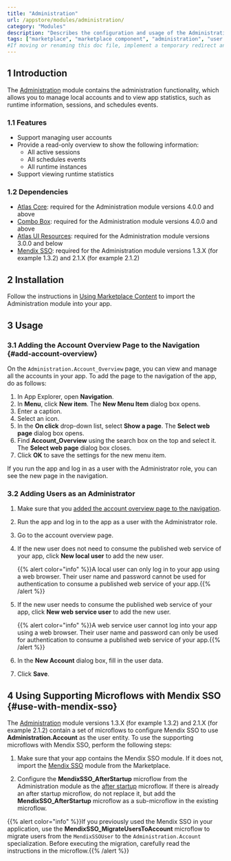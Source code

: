 ```yaml
---
title: "Administration"
url: /appstore/modules/administration/
category: "Modules"
description: "Describes the configuration and usage of the Administration module, which is available in the Mendix Marketplace."
tags: ["marketplace", "marketplace component", "administration", "user management", "platform support"]
#If moving or renaming this doc file, implement a temporary redirect and let the respective team know they should update the URL in the product. See Mapping to Products for more details. 
---
```


## 1 Introduction

The [Administration](https://marketplace.mendix.com/link/component/23513) module contains the administration functionality, which allows you to manage local accounts and to view app statistics, such as runtime information, sessions, and schedules events.

### 1.1 Features

* Support managing user accounts
* Provide a read-only overview to show the following information:
    * All active sessions
    * All schedules events
    * All runtime instances
* Support viewing runtime statistics

### 1.2 Dependencies

* [Atlas Core](https://marketplace.mendix.com/link/component/117187): required for the Administration module versions 4.0.0 and above
* [Combo Box](https://marketplace.mendix.com/link/component/219304): required for the Administration module versions 4.0.0 and above
* [Atlas UI Resources](https://marketplace.mendix.com/link/component/104730): required for the Administration module versions 3.0.0 and below
* [Mendix SSO](https://marketplace.mendix.com/link/component/111349): required for the Administration module versions 1.3.X (for example 1.3.2) and 2.1.X (for example 2.1.2)

## 2 Installation

Follow the instructions in [Using Marketplace Content](/appstore/overview/use-content/) to import the Administration module into your app.

## 3 Usage

### 3.1 Adding the Account Overview Page to the Navigation {#add-account-overview}

On the `Administration.Account_Overview` page, you can view and manage all the accounts in your app. To add the page to the navigation of the app, do as follows:

1. In App Explorer, open **Navigation**.
2. In **Menu**, click **New item**. The **New Menu Item** dialog box opens.
3. Enter a caption.
4. Select an icon.
5. In the **On click** drop-down list, select **Show a page**. The **Select web page** dialog box opens.
6. Find **Account_Overview** using the search box on the top and select it. The **Select web page** dialog box closes.
7. Click **OK** to save the settings for the new menu item.

If you run the app and log in as a user with the Administrator role, you can see the new page in the navigation.

### 3.2 Adding Users as an Administrator

1. Make sure that you [added the account overview page to the navigation](#add-account-overview).

2. Run the app and log in to the app as a user with the Administrator role.

3. Go to the account overview page.

4. If the new user does not need to consume the published web service of your app, click **New local user** to add the new user.

   {{% alert color="info" %}}A local user can only log in to your app using a web browser. Their user name and password cannot be used for authentication to consume a published web service of your app.{{% /alert %}}

5. If the new user needs to consume the published web service of your app, click **New web service user** to add the new user.

   {{% alert color="info" %}}A web service user cannot log into your app using a web browser. Their user name and password can only be used for authentication to consume a published web service of your app.{{% /alert %}}

6. In the **New Account** dialog box, fill in the user data.

7. Click **Save**.

## 4 Using Supporting Microflows with Mendix SSO                                                               {#use-with-mendix-sso}

The [Administration](https://marketplace.mendix.com/link/component/23513) module versions 1.3.X (for example 1.3.2) and 2.1.X (for example 2.1.2) contain a set of microflows to configure Mendix SSO to use **Administration.Account** as the user entity. To use the supporting microflows with Mendix SSO, perform the following steps:

1. Make sure that your app contains the Mendix SSO module. If it does not, import the [Mendix SSO](https://marketplace.mendix.com/link/component/111349) module from the Marketplace.

2. Configure the **MendixSSO_AfterStartup** microflow from the Administration module as the [after startup](/refguide/app-settings/#after-startup) microflow. If there is already an after startup microflow, do not replace it, but add the **MendixSSO_AfterStartup** microflow as a sub-microflow in the existing microflow.

{{% alert color="info" %}}If you previously used the Mendix SSO in your application, use the **MendixSSO_MigrateUsersToAccount** microflow to migrate users from the `MendixSSOUser` to the `Administration.Account` specialization. Before executing the migration, carefully read the instructions in the microflow.{{% /alert %}}
